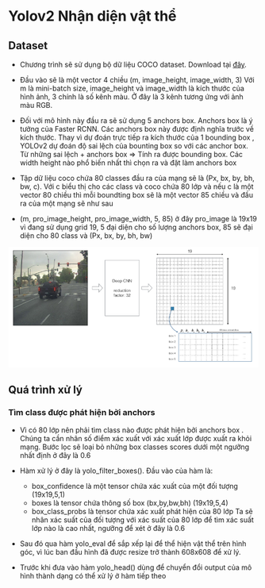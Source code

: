 # Yolov2 Nhận diện vật thể

## Dataset 

- Chương trình sẽ sử dụng bộ dữ liệu COCO dataset. Download tại [đây](https://github.com/OlafenwaMoses/ImageAI/releases/download/1.0/yolo.h5).

- Đầu vào sẽ là một vector 4 chiều (m, image_height, image_width, 3)
Với m là mini-batch size, image_height và image_width là kích thước của hình ảnh, 3 chính là số kênh màu. Ở đây là 3 kênh tương ứng với ảnh màu RGB.

- Đối với mô hình này đầu ra sẽ sử dụng 5 anchors box. Anchors box là ý tưởng của Faster RCNN. Các anchors box này được định nghĩa trước về kích thước. Thay vì dự đoán trực tiếp ra kích thước của 1 bounding box , YOLOv2 dự đoán độ sai lệch của bounting box so với các anchor box. Từ những sai lệch + anchors box => Tính ra được bounding box. Các width height nào phổ biến nhất thì chọn ra và đặt làm anchors box

- Tập dữ liệu coco chứa 80 classes đầu ra của mạng sẽ là (Px, bx, by, bh, bw, c). Với c biểu thị cho các class và coco chứa
80 lớp và nếu c là một vector 80 chiều thì mỗi boundting box sẽ là một vector 85 chiều và đầu ra của một mạng sẽ 
như sau

- (m, pro_image_height, pro_image_width, 5, 85) ở đây pro_image là 19x19 vì đang sử dụng grid 19, 5 đại diện cho số lượng anchors box, 85 sẽ đại diện cho 80 class và (Px, bx, by, bh, bw)

![alt_text](/image/Capture.PNG)

## Quá trình xử lý

### Tìm class được phát hiện bởi anchors

- Vì có 80 lớp nên phải tìm class nào được phát hiện bởi anchors box . Chúng ta cần nhân số điểm xác xuất với xác xuất lớp được xuất ra khỏi mạng. Bước lọc sẽ loại bỏ những box classes scores dưới một ngưỡng nhất định ở đây là 0.6

- Hàm xử lý ở đây là yolo_filter_boxes(). Đầu vào của hàm là:
  - box_confidence là một tensor chứa xác xuất của một đối tượng (19x19,5,1)
  - boxes là tensor chứa thông số box (bx,by,bw,bh) (19x19,5,4)
  - box_class_probs là tensor chứa xác xuất phát hiện của 80 lớp
  Ta sẽ nhân xác suất của đối tượng với xác suất của 80 lớp để tìm xác suất lớp nào là cao nhất, ngưỡng để xét ở đây là 0.6

- Sau đó qua hàm yolo_eval để sắp xếp lại để thể hiện vật thể trên hình góc, vì lúc ban đầu hình đã được resize trở thành 608x608 để xử lý.

- Trước khi đưa vào hàm yolo_head() dùng để chuyển đổi output của mô hình thành dạng có thể xử lý ở hàm tiếp theo
